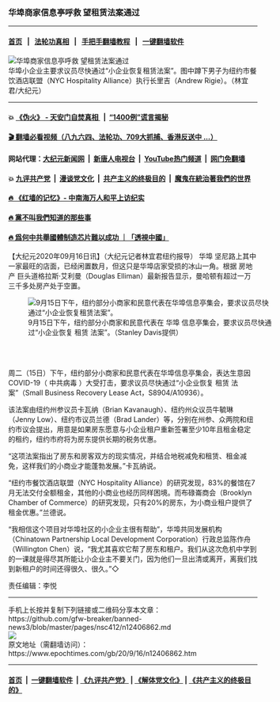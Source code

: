 ### 华埠商家信息亭呼救 望租赁法案通过
------------------------

#### [首页](https://github.com/gfw-breaker/banned-news3/blob/master/README.md) &nbsp;&nbsp;|&nbsp;&nbsp; [法轮功真相](https://github.com/begood0513/basic/blob/master/README.md)  &nbsp;&nbsp;|&nbsp;&nbsp; [手把手翻墙教程](https://github.com/gfw-breaker/guides/wiki)  &nbsp;&nbsp;|&nbsp;&nbsp; [一键翻墙软件](https://github.com/gfw-breaker/nogfw/blob/master/README.md)  



<div><img alt="华埠商家信息亭呼救 望租赁法案通过" class="attachment-djy_600_400 size-djy_600_400 wp-post-image" src="https://i.epochtimes.com/assets/uploads/2020/09/3119c0790ea991a8f650f88f37ccb6b7-600x400.jpg"/>
<div class="caption">
 华埠小企业主要求议员尽快通过“小企业恢复租赁法案”。图中蹲下男子为纽约市餐饮酒店联盟（NYC Hospitality Alliance）执行长里吉（Andrew Rigie）。（林宜君/大纪元）
</div></div><hr/>

#### 💥 [《伪火》 - 天安门自焚真相 ](http://158.247.195.190:10000/videos/blog/weihuo.html)&nbsp; |&nbsp; [“1400例”谎言揭秘  ](http://158.247.195.190:10000/videos/blog/jiexi1400.html)

#### [ 🎬  翻墙必看视频（八九六四、法轮功、709大抓捕、香港反送中 ...）](https://github.com/gfw-breaker/links/blob/master/banned.md)

#### 网站代理：[大纪元新闻网](http://158.247.195.190:10080/gb/) &nbsp;|&nbsp; [新唐人电视台](http://158.247.195.190:8808/gb/)  &nbsp;|&nbsp; [YouTube热门频道](http://158.247.195.190/youtube.html) &nbsp;|&nbsp; [网门免翻墙](http://158.247.195.190:11000/show.aspx?name=ogHome)

#### 💥 [九评共产党](http://158.247.195.190:10000/videos/res/jiuping/)&nbsp; |&nbsp; [漫谈党文化](http://158.247.195.190:10000/videos/res/mtdwh/)&nbsp; |&nbsp; [共产主义的终极目的](http://158.247.195.190:10000/videos/res/zjmd/)&nbsp; |&nbsp; [魔鬼在統治著我們的世界](http://158.247.195.190:10000/videos/res/TheSpecter/)  

#### [ 🔥  《红墙的记忆》- 中南海万人和平上访纪实](http://158.247.195.190:10000/videos/news/../legend/index.html)

#### [ 🔥  黨不叫我們知道的那些事](http://158.247.195.190:10000/videos/news/truth02.html)

#### [ 🔥  爲何中共舉國體制造芯片難以成功 ｜「透視中國」](http://158.247.195.190:10000/videos/news/don03.html)

<div><p>
 【大纪元2020年09月16日讯】（大纪元记者林宜君纽约报导）
 <ok href="https://www.epochtimes.com/gb/tag/%E5%8D%8E%E5%9F%A0.html">
  华埠
 </ok>
 坚尼路上其中一家最旺的店面，已经闲置数月，但这只是华埠店家受损的冰山一角。根据
 <ok href="https://www.epochtimes.com/gb/tag/%E6%88%BF%E5%9C%B0%E4%BA%A7.html">
  房地产
 </ok>
 巨头道格拉斯‧艾利曼（Douglas Elliman）最新报告显示，曼哈顿有超过一万三千多处房产处于空置。
</p>
<figure class="wp-caption aligncenter" id="12406865" style="width: 500px">
 <img alt="9月15日下午，纽约部分小商家和民意代表在华埠信息亭集会，要求议员尽快通过“小企业恢复租赁法案”。" src="https://i.epochtimes.com/assets/uploads/2020/09/880842b488d2cda8adbfb0a7a5cd705b-450x624.jpg"/>
 <br/><figcaption class="wp-caption-text">
  9月15日下午，纽约部分小商家和民意代表在
  <ok href="https://www.epochtimes.com/gb/tag/%E5%8D%8E%E5%9F%A0.html">
   华埠
  </ok>
  信息亭集会，要求议员尽快通过“小企业恢复
  <ok href="https://www.epochtimes.com/gb/tag/%E7%A7%9F%E8%B5%81.html">
   租赁
  </ok>
  法案”。（Stanley Davis提供）
 </figcaption><br/>
</figure><br/>
<p>
 周二（15日）下午，纽约部分小商家和民意代表在华埠信息亭集会，表达生意因COVID-19（
 <ok href="https://www.epochtimes.com/gb/tag/%E4%B8%AD%E5%85%B1%E7%97%85%E6%AF%92.html">
  中共病毒
 </ok>
 ）大受打击，要求议员尽快通过“小企业恢复
 <ok href="https://www.epochtimes.com/gb/tag/%E7%A7%9F%E8%B5%81.html">
  租赁
 </ok>
 法案”（Small Business Recovery Lease Act，S8904/A10936）。
</p>
<p>
 该法案由纽约州参议员卡瓦纳（Brian Kavanaugh）、纽约州众议员牛毓琳（Jenny Low）、纽约市议员兰德（Brad Lander）等，分别在州参、众两院和纽约市议会提出，用意是如果房东愿意与小企业租户重新签署至少10年且租金稳定的租约，纽约市府将为房东提供长期的税务优惠。
</p>
<p>
 “这项法案指出了房东和房客双方的现实情况，并结合地税减免和租赁、租金减免，这样我们的小商业才能蓬勃发展。”卡瓦纳说。
</p>
<p>
 “纽约市餐饮酒店联盟（NYC Hospitality Alliance）的研究发现，83%的餐馆在7月无法交付全额租金，其他的小商业也经历同样困境。而布碌崙商会（Brooklyn Chamber of Commerce）的研究发现，只有20%的房东，为小商业租户提供了租金优惠。”兰德说。
</p>
<p>
 “我相信这个项目对华埠社区的小企业主很有帮助”，华埠共同发展机构（Chinatown Partnership Local Development Corporation）行政总监陈作舟（Willington Chen）说，“我尤其喜欢它帮了房东和租户。我们从这次危机中学到的一课就是得尽其所能让小企业主不要关门，因为他们一旦出清或离开，离我们找到新租户的时间还得很久、很久。”◇
</p>
<p>
 责任编辑：李悦
</p>
</div>
<hr/>
手机上长按并复制下列链接或二维码分享本文章：<br/>
https://github.com/gfw-breaker/banned-news3/blob/master/pages/nsc412/n12406862.md <br/>
<a href='https://github.com/gfw-breaker/banned-news3/blob/master/pages/nsc412/n12406862.md'><img src='https://github.com/gfw-breaker/banned-news3/blob/master/pages/nsc412/n12406862.md.png'/></a> <br/>
原文地址（需翻墙访问）：https://www.epochtimes.com/gb/20/9/16/n12406862.htm


------------------------
#### [首页](https://github.com/gfw-breaker/banned-news3/blob/master/README.md) &nbsp;|&nbsp; [一键翻墙软件](https://github.com/gfw-breaker/nogfw/blob/master/README.md) &nbsp;| [《九评共产党》](https://github.com/gfw-breaker/9ping.md/blob/master/README.md#九评之一评共产党是什么) | [《解体党文化》](https://github.com/gfw-breaker/jtdwh.md/blob/master/README.md) | [《共产主义的终极目的》](https://github.com/gfw-breaker/gczydzjmd.md/blob/master/README.md)


<img src='http://gfw-breaker.win/banned-news3/pages/nsc412/n12406862.md' width='0px' height='0px'/>